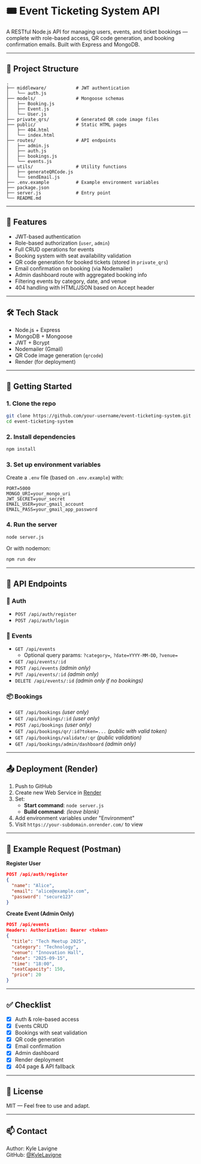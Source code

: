 # 🎟️ Event Ticketing System API

A RESTful Node.js API for managing users, events, and ticket bookings — complete with role-based access, QR code generation, and booking confirmation emails. Built with Express and MongoDB.

---

## 📁 Project Structure

```
.
├── middleware/           # JWT authentication
│   └── auth.js
├── models/               # Mongoose schemas
│   ├── Booking.js
│   ├── Event.js
│   └── User.js
├── private_qrs/          # Generated QR code image files
├── public/               # Static HTML pages
│   ├── 404.html
│   └── index.html
├── routes/               # API endpoints
│   ├── admin.js
│   ├── auth.js
│   ├── bookings.js
│   └── events.js
├── utils/                # Utility functions
│   ├── generateQRCode.js
│   └── sendEmail.js
├── .env.example          # Example environment variables
├── package.json
├── server.js             # Entry point
└── README.md
```

---

## 🔧 Features

- JWT-based authentication
- Role-based authorization (`user`, `admin`)
- Full CRUD operations for events
- Booking system with seat availability validation
- QR code generation for booked tickets (stored in `private_qrs`)
- Email confirmation on booking (via Nodemailer)
- Admin dashboard route with aggregated booking info
- Filtering events by category, date, and venue
- 404 handling with HTML/JSON based on Accept header

---

## 🛠 Tech Stack

- Node.js + Express
- MongoDB + Mongoose
- JWT + Bcrypt
- Nodemailer (Gmail)
- QR Code image generation (`qrcode`)
- Render (for deployment)

---

## 🚀 Getting Started

### 1. Clone the repo

```bash
git clone https://github.com/your-username/event-ticketing-system.git
cd event-ticketing-system
```

### 2. Install dependencies

```bash
npm install
```

### 3. Set up environment variables

Create a `.env` file (based on `.env.example`) with:

```env
PORT=5000
MONGO_URI=your_mongo_uri
JWT_SECRET=your_secret
EMAIL_USER=your_gmail_account
EMAIL_PASS=your_gmail_app_password
```

### 4. Run the server

```bash
node server.js
```

Or with nodemon:

```bash
npm run dev
```

---

## 🧪 API Endpoints

### 🔐 Auth

- `POST /api/auth/register`
- `POST /api/auth/login`

### 🎫 Events

- `GET /api/events`
  - Optional query params: `?category=`, `?date=YYYY-MM-DD`, `?venue=`
- `GET /api/events/:id`
- `POST /api/events` _(admin only)_
- `PUT /api/events/:id` _(admin only)_
- `DELETE /api/events/:id` _(admin only if no bookings)_

### 📦 Bookings

- `GET /api/bookings` _(user only)_
- `GET /api/bookings/:id` _(user only)_
- `POST /api/bookings` _(user only)_
- `GET /api/bookings/qr/:id?token=...` _(public with valid token)_
- `GET /api/bookings/validate/:qr` _(public validation)_
- `GET /api/bookings/admin/dashboard` _(admin only)_

---

## 📤 Deployment (Render)

1. Push to GitHub
2. Create new Web Service in [Render](https://render.com)
3. Set:
   - **Start command**: `node server.js`
   - **Build command**: _(leave blank)_
4. Add environment variables under "Environment"
5. Visit `https://your-subdomain.onrender.com/` to view

---

## 📂 Example Request (Postman)

**Register User**
```json
POST /api/auth/register
{
  "name": "Alice",
  "email": "alice@example.com",
  "password": "secure123"
}
```

**Create Event (Admin Only)**
```json
POST /api/events
Headers: Authorization: Bearer <token>
{
  "title": "Tech Meetup 2025",
  "category": "Technology",
  "venue": "Innovation Hall",
  "date": "2025-09-15",
  "time": "18:00",
  "seatCapacity": 150,
  "price": 20
}
```

---

## ✅ Checklist

- [x] Auth & role-based access
- [x] Events CRUD
- [x] Bookings with seat validation
- [x] QR code generation
- [x] Email confirmation
- [x] Admin dashboard
- [x] Render deployment
- [x] 404 page & API fallback

---

## 📄 License

MIT — Feel free to use and adapt.

---

## 📫 Contact

Author: Kyle Lavigne  
GitHub: [@KyleLavigne](https://github.com/KyleLavigne)